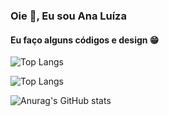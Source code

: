 ### Oie 🤠, Eu sou Ana Luíza
#### Eu faço alguns códigos e design 😁

![Top Langs](https://github-readme-stats.vercel.app/api/top-langs/?username=analarap&hide=javascript,css,scss,html&theme=tokyonight)

![Top Langs](https://github-readme-stats.vercel.app/api?username=analarap&theme=dracula&show_icons=true)

![Anurag's GitHub stats](https://github-readme-stats.vercel.app/api?username=analarap&show_icons=true&theme=tokyonight)

<!--
**analuztx/analuztx** is a ✨ _special_ ✨ repository because its `README.md` (this file) appears on your GitHub profile.

Here are some ideas to get you started:

- 🔭 I’m currently working on ...
- 🌱 I’m currently learning ...
- 👯 I’m looking to collaborate on ...
- 🤔 I’m looking for help with ...
- 💬 Ask me about ...
- 📫 How to reach me: ...
- 😄 Pronouns: ...
- ⚡ Fun fact: ...
-->
